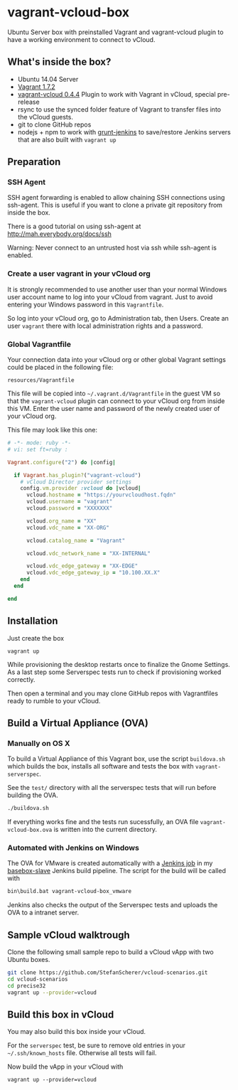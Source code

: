 vagrant-vcloud-box
==================

Ubuntu Server box with preinstalled Vagrant and vagrant-vcloud plugin
to have a working environment to connect to vCloud.

## What's inside the box?

* Ubuntu 14.04 Server
* [Vagrant 1.7.2](http://vagrantup.com)
* [vagrant-vcloud 0.4.4](https://github.com/StefanScherer/vagrant-vcloud) Plugin to work with Vagrant in vCloud, special pre-release
* rsync to use the synced folder feature of Vagrant to transfer files into the vCloud guests.
* git to clone GitHub repos
* nodejs + npm to work with [grunt-jenkins](http://documentup.com/sghill/grunt-jenkins) to save/restore Jenkins servers that are also built with `vagrant up`

## Preparation

### SSH Agent

SSH agent forwarding is enabled to allow chaining SSH connections using ssh-agent. This is useful if you want to clone a private git repository from inside the box.

There is a good tutorial on using ssh-agent at http://mah.everybody.org/docs/ssh

Warning: Never connect to an untrusted host via ssh while ssh-agent is enabled.

### Create a user vagrant in your vCloud org

It is strongly recommended to use another user than your normal Windows user account name to log into your vCloud from vagrant. Just to avoid entering your Windows password in this `Vagrantfile`.

So log into your vCloud org, go to Administration tab, then Users. Create an user `vagrant` there with local administration rights and a password.

### Global Vagrantfile

Your connection data into your vCloud org or other global Vagrant
settings could be placed in the following file:

```
resources/Vagrantfile
```

This file will be copied into `~/.vagrant.d/Vagrantfile` in the guest VM so that the `vagrant-vcloud` plugin can connect to your vCloud org from inside this VM.
Enter the user name and password of the newly created user of your vCloud org.

This file may look like this one:

```ruby
# -*- mode: ruby -*-
# vi: set ft=ruby :

Vagrant.configure("2") do |config|

  if Vagrant.has_plugin?("vagrant-vcloud")
    # vCloud Director provider settings
    config.vm.provider :vcloud do |vcloud|
      vcloud.hostname = "https://yourvcloudhost.fqdn"
      vcloud.username = "vagrant"
      vcloud.password = "XXXXXXX"

      vcloud.org_name = "XX"
      vcloud.vdc_name = "XX-ORG"

      vcloud.catalog_name = "Vagrant"

      vcloud.vdc_network_name = "XX-INTERNAL"

      vcloud.vdc_edge_gateway = "XX-EDGE"
      vcloud.vdc_edge_gateway_ip = "10.100.XX.X"
    end
  end

end
```


## Installation

Just create the box

```
vagrant up
```

While provisioning the desktop restarts once to finalize the Gnome Settings. As a last step some Serverspec tests run to check if provisioning worked correctly.

Then open a terminal and you may clone GitHub repos with Vagrantfiles ready to
rumble to your vCloud.

## Build a Virtual Appliance (OVA)

### Manually on OS X

To build a Virtual Appliance of this Vagrant box, use the script `buildova.sh` which builds the box, installs all software and tests the box with `vagrant-serverspec`.

See the `test/` directory with all the serverspec tests that will run before building the OVA.

```bash
./buildova.sh
```

If everything works fine and the tests run sucessfully, an OVA file `vagrant-vcloud-box.ova` is written into the current directory.

### Automated with Jenkins on Windows

The OVA for VMware is created automatically with a [Jenkins job](https://raw.githubusercontent.com/StefanScherer/basebox-slave/master/jenkins-configuration/vagrant-vcloud-box_vmware/config.xml) in my [basebox-slave](https://github.com/StefanScherer/basebox-slave) Jenkins build pipeline. The script for the build will be called with

```bash
bin\build.bat vagrant-vcloud-box_vmware
```

Jenkins also checks the output of the Serverspec tests and uploads the OVA to a intranet server.

## Sample vCloud walktrough

Clone the following small sample repo to build a vCloud vApp with two Ubuntu boxes.

```bash
git clone https://github.com/StefanScherer/vcloud-scenarios.git
cd vcloud-scenarios
cd precise32
vagrant up --provider=vcloud
```

## Build this box in vCloud

You may also build this box inside your vCloud.

For the `serverspec` test, be sure to remove old entries in your `~/.ssh/known_hosts` file. Otherwise all tests will fail.

Now build the vApp in your vCloud with

```
vagrant up --provider=vcloud
```

